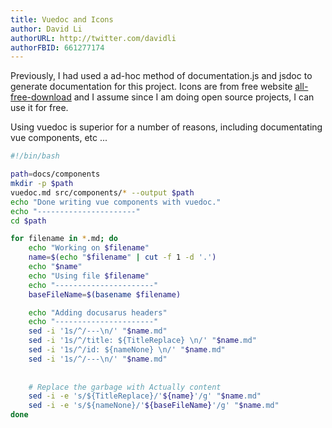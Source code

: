 ```yaml
---
title: Vuedoc and Icons
author: David Li
authorURL: http://twitter.com/davidli
authorFBID: 661277174
---
```


Previously, I had used a ad-hoc method of documentation.js and jsdoc to generate documentation for this project. Icons are from free website [all-free-download](https://all-free-download.com/free-vector/download/business_icons_268686_download.html) and I assume since I am doing open source projects, I can use it for free.

Using vuedoc is superior for a number of reasons, including documentating vue components, etc ...
```sh
#!/bin/bash 

path=docs/components
mkdir -p $path
vuedoc.md src/components/* --output $path
echo "Done writing vue components with vuedoc."
echo "----------------------"
cd $path

for filename in *.md; do
    echo "Working on $filename"
    name=$(echo "$filename" | cut -f 1 -d '.')
    echo "$name"
    echo "Using file $filename"
    echo "----------------------"
    baseFileName=$(basename $filename)

    echo "Adding docusarus headers"
    echo "----------------------"
    sed -i '1s/^/---\n/' "$name.md"
    sed -i '1s/^/title: ${TitleReplace} \n/' "$name.md"
    sed -i '1s/^/id: ${nameNone} \n/' "$name.md"
    sed -i '1s/^/---\n/' "$name.md"
    
    
    # Replace the garbage with Actually content
    sed -i -e 's/${TitleReplace}/'${name}'/g' "$name.md"
    sed -i -e 's/${nameNone}/'${baseFileName}'/g' "$name.md"
done
```

